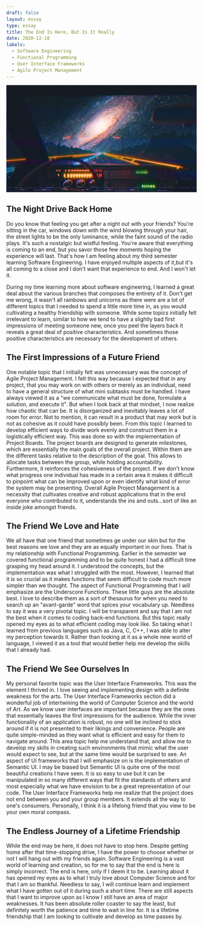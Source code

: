 ```yaml
---
draft: false
layout: essay
type: essay
title: The End Is Here, But Is It Really
date: 2020-12-18
labels:
  - Software Engineering
  - Functional Programming
  - User Interface Frameworks
  - Agile Project Management
---
```

<img class="ui small left square floated image" src="../images/nightDrive.jpg">

## The Night Drive Back Home
Do you know that feeling you get after a night out with your friends? You're sitting in the car, windows down with the wind blowing through your hair, the street lights to be the only luminance, while the faint sound of the radio plays. It's such a nostalgic but wistful feeling. You're aware that everything is coming to an end, but you savor those few moments hoping the experience will last. That's how I am feeling about my third semester learning Software Engineering. I have enjoyed multiple aspects of it,but it's all coming to a close and I don't want that experience to end. And I won't let it.

During my time learning more about software engineering, I learned a great deal about the various branches that composes the entirety of it. Don't get me wrong, it wasn't all rainbows and unicorns as there were are a lot of different topics that I needed to spend a little more time in, as you would cultivating a healthy friendship with someone. While some topics initially felt irrelevant to learn, similar to how we tend to have a slightly bad first impressions of meeting someone new, once you peel the layers back it reveals a great deal of positive characteristics. And sometimes those positive characteristics are necessary for the development of others.

## The First Impressions of a Future Friend

One notable topic that I initially felt was unnecessary was the concept of Agile Project Management. I felt this way because I expected that in any project, that you may work on with others or merely as an individual, need to have a general structure of what mini subtasks must be handled. I have always viewed it as a "we communicate what must be done, formulate a solution, and execute it". But when I look back at that mindset, I now realize how chaotic that can be. It is disorganized and inevitably leaves a lot of room for error. Not to mention, it can result in a product that may work but is not as cohesive as it could have possibly been. From this topic I learned to develop efficient ways to divide work evenly and construct them in a logistically efficient way. This was done so with the implementation of Project Boards. The project boards are designed to generate milestones, which are essentially the main goals of the overall project. Within them are the different tasks relative to the description of the goal. This allows to allocate tasks between the group, while holding accountability. Furthermore, it reinforces the cohesiveness of the project. If we don't know what progress one individual has made in a certain area it makes it difficult to pinpoint what can be improved upon or even identify what kind of error the system may be presenting. Overall Agile Project Management is a necessity that cultivates creative and robust applications that in the end everyone who contributed to it, understands the ins and outs...sort of like an inside joke amongst friends.

## The Friend We Love and Hate
We all have that one friend that sometimes ge under our skin but for the best reasons we love and they are as equally important in our lives. That is my relationship with Functional Programming. Earlier in the semester we covered functional programming and to be quite honest I had a difficult time grasping my head around it. I understood the concepts, but the implementation was what I struggled with the most. However, I learned that it is so crucial as it makes functions that seem difficult to code much more simpler than we thought. The aspect of Functional Programming that I will emphasize are the Underscore Functions. These little guys are the absolute best. I love to describe them as a sort of thesaurus for when you need to search up an "avant-garde" word that spices your vocabulary up. Needless to say it was a very pivotal topic. I will be transparent and say that I am not the best when it comes to coding back-end functions. But this topic really opened my eyes as to what efficient coding may look like. So taking what I learned from previous languages such as Java, C, C++, I was able to alter my perception towards it. Rather than looking at it as a whole new world of language, I viewed it as a tool that would better help me develop the skills that I already had.

## The Friend We See Ourselves In
My personal favorite topic was the User Interface Frameworks. This was the element I thrived in. I love seeing and implementing design with a definite weakness for the arts. The User Interface Frameworks section did a wonderful job of intertwining the world of Computer Science and the world of Art. As we know user interfaces are important because they are the ones that essentially leaves the first impressions for the audience. While the inner functionality of an application is robust, no one will be inclined to stick around if it is not presented to their likings and convenience. People are quite simple-minded as they want what is efficient and easy for them to navigate around. This area topic help me understand that, and allow me to develop my skills in creating such environments that mimic what the user would expect to see, but at the same time would be surprised to see. An aspect of UI frameworks that I will emphasize on is the implementation of Semantic UI. I may be biased but Semantic UI is quite one of the most beautiful creations I have seen. It is so easy to use but it can be manipulated in so many different ways that fit the standards of others and most especially what we have envision to be a great representation of our code. The User Interface Frameworks help me realize that the project does not end between you and your group members. It extends all the way to one's consumers. Personally, I think it is a lifelong friend that you view to be your own moral compass.

## The Endless Journey of a Lifetime Friendship
While the end may be here, it does not have to stop here. Despite getting home after that time-stopping drive, I have the power to choose whether or not I will hang out with my friends again. Software Engineering is a vast world of learning and creation, so for me to say that the end is here is simply incorrect. The end is here, only if I deem it to be. Learning about it has opened my eyes as to what I truly love about Computer Science and for that I am so thankful. Needless to say, I will continue learn and implement what I have gotten out of it during such a short time. There are still aspects that I want to improve upon as I know I still have an area of major weaknesses. It has been absolute roller coaster to say the least, but definitely worth the patience and time to wait in line for. It is a lifetime friendship that I am looking to cultivate and develop as time passes by.
